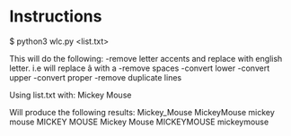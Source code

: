# Instructions
$ python3 wlc.py <list.txt>

This will do the following:
-remove letter accents and replace with english letter. i.e will replace â with a
-remove spaces
-convert lower
-convert upper
-convert proper
-remove duplicate lines

Using list.txt with:
Mickey Mouse

Will produce the following results:
Mickey_Mouse
MickeyMouse
mickey mouse
MICKEY MOUSE
Mickey Mouse
MICKEYMOUSE
mickeymouse
